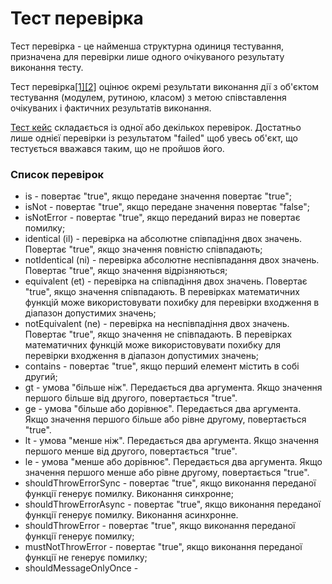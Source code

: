 # Тест перевірка

Тест перевірка - це найменша структурна одиниця тестування, призначена для перевірки лише одного очікуваного результату виконання тесту. 

Тест перевірка[[1]](<https://en.wikipedia.org/wiki/Software_testing>)[[2]](https://en.wikipedia.org/w/index.php?search=test+check&title=Special%3ASearch&go=Go&ns0=1) оцінює окремі результати виконання дії з об'єктом тестування (модулем, рутиною, класом) з метою співставлення очікуваних і фактичних результатів виконання. 

[Тест кейс](TestCase.md) складається із одної або декількох перевірок. Достатньо лише однієї перевірки із результатом "failed" щоб увесь об'єкт, що тестується вважався таким, що не пройшов його.

### Список перевірок

- is - повертає "true", якщо передане значення повертає "true";
- isNot - повертає "true", якщо передане значення повертає "false";
- isNotError - повертає "true", якщо переданий вираз не повертає помилку;
- identical (il) - перевірка на абсолютне співпадіння двох значень. Повертає "true", якщо значення повністю співпадають;
- notIdentical (ni) - перевірка абсолютне неспівпадання двох значень. Повертає "true", якщо значення відрізняються;
- equivalent (et) - перевірка на співпадіння двох значень. Повертає "true", якщо значення співпадають. В перевірках математичних функцій може використовувати похибку для перевірки входження в діапазон допустимих значень;
- notEquivalent (ne) - перевірка на неспівпадіння двох значень. Повертає "true", якщо значення не співпадають. В перевірках математичних функцій може використовувати похибку для перевірки входження в діапазон допустимих значень;
- contains - повертає "true", якщо перший елемент містить в собі другий;
- gt - умова "більше ніж". Передається два аргумента. Якщо значення першого більше від другого, повертається "true".
- ge - умова "більше або дорівнює". Передається два аргумента. Якщо значення першого більше або рівне другому, повертається "true".
- lt - умова "менше ніж". Передається два аргумента. Якщо значення першого менше від другого, повертається "true".
- le - умова "менше або дорівнює". Передається два аргумента. Якщо значення першого менше або рівне другому, повертається "true".
- shouldThrowErrorSync - повертає "true", якщо виконання переданої функції генерує помилку. Виконання синхронне;
- shouldThrowErrorAsync - повертає "true", якщо виконання переданої функції генерує помилку. Виконання асинхронне.
- shouldThrowError - повертає "true", якщо виконання переданої функції генерує помилку;
- mustNotThrowError - повертає "true", якщо виконання переданої функції не генерує помилку;
- shouldMessageOnlyOnce - 
